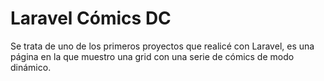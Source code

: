 <h1> Laravel Cómics DC </h1>

<p> Se trata de uno de los primeros proyectos que realicé con Laravel, es una página en la que muestro una grid con una serie de cómics de modo dinámico. </p>
